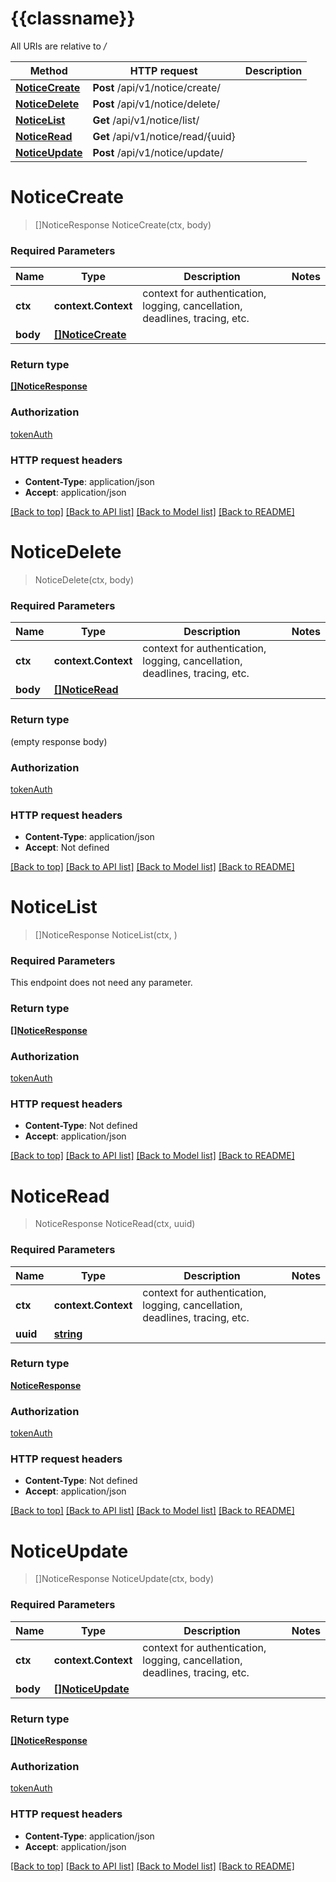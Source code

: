 # {{classname}}

All URIs are relative to */*

Method | HTTP request | Description
------------- | ------------- | -------------
[**NoticeCreate**](NoticeApi.md#NoticeCreate) | **Post** /api/v1/notice/create/ | 
[**NoticeDelete**](NoticeApi.md#NoticeDelete) | **Post** /api/v1/notice/delete/ | 
[**NoticeList**](NoticeApi.md#NoticeList) | **Get** /api/v1/notice/list/ | 
[**NoticeRead**](NoticeApi.md#NoticeRead) | **Get** /api/v1/notice/read/{uuid} | 
[**NoticeUpdate**](NoticeApi.md#NoticeUpdate) | **Post** /api/v1/notice/update/ | 

# **NoticeCreate**
> []NoticeResponse NoticeCreate(ctx, body)


### Required Parameters

Name | Type | Description  | Notes
------------- | ------------- | ------------- | -------------
 **ctx** | **context.Context** | context for authentication, logging, cancellation, deadlines, tracing, etc.
  **body** | [**[]NoticeCreate**](NoticeCreate.md)|  | 

### Return type

[**[]NoticeResponse**](NoticeResponse.md)

### Authorization

[tokenAuth](../README.md#tokenAuth)

### HTTP request headers

 - **Content-Type**: application/json
 - **Accept**: application/json

[[Back to top]](#) [[Back to API list]](../README.md#documentation-for-api-endpoints) [[Back to Model list]](../README.md#documentation-for-models) [[Back to README]](../README.md)

# **NoticeDelete**
> NoticeDelete(ctx, body)


### Required Parameters

Name | Type | Description  | Notes
------------- | ------------- | ------------- | -------------
 **ctx** | **context.Context** | context for authentication, logging, cancellation, deadlines, tracing, etc.
  **body** | [**[]NoticeRead**](NoticeRead.md)|  | 

### Return type

 (empty response body)

### Authorization

[tokenAuth](../README.md#tokenAuth)

### HTTP request headers

 - **Content-Type**: application/json
 - **Accept**: Not defined

[[Back to top]](#) [[Back to API list]](../README.md#documentation-for-api-endpoints) [[Back to Model list]](../README.md#documentation-for-models) [[Back to README]](../README.md)

# **NoticeList**
> []NoticeResponse NoticeList(ctx, )


### Required Parameters
This endpoint does not need any parameter.

### Return type

[**[]NoticeResponse**](NoticeResponse.md)

### Authorization

[tokenAuth](../README.md#tokenAuth)

### HTTP request headers

 - **Content-Type**: Not defined
 - **Accept**: application/json

[[Back to top]](#) [[Back to API list]](../README.md#documentation-for-api-endpoints) [[Back to Model list]](../README.md#documentation-for-models) [[Back to README]](../README.md)

# **NoticeRead**
> NoticeResponse NoticeRead(ctx, uuid)


### Required Parameters

Name | Type | Description  | Notes
------------- | ------------- | ------------- | -------------
 **ctx** | **context.Context** | context for authentication, logging, cancellation, deadlines, tracing, etc.
  **uuid** | [**string**](.md)|  | 

### Return type

[**NoticeResponse**](NoticeResponse.md)

### Authorization

[tokenAuth](../README.md#tokenAuth)

### HTTP request headers

 - **Content-Type**: Not defined
 - **Accept**: application/json

[[Back to top]](#) [[Back to API list]](../README.md#documentation-for-api-endpoints) [[Back to Model list]](../README.md#documentation-for-models) [[Back to README]](../README.md)

# **NoticeUpdate**
> []NoticeResponse NoticeUpdate(ctx, body)


### Required Parameters

Name | Type | Description  | Notes
------------- | ------------- | ------------- | -------------
 **ctx** | **context.Context** | context for authentication, logging, cancellation, deadlines, tracing, etc.
  **body** | [**[]NoticeUpdate**](NoticeUpdate.md)|  | 

### Return type

[**[]NoticeResponse**](NoticeResponse.md)

### Authorization

[tokenAuth](../README.md#tokenAuth)

### HTTP request headers

 - **Content-Type**: application/json
 - **Accept**: application/json

[[Back to top]](#) [[Back to API list]](../README.md#documentation-for-api-endpoints) [[Back to Model list]](../README.md#documentation-for-models) [[Back to README]](../README.md)

